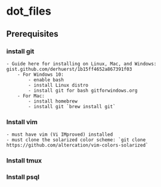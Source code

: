 # dot_files

## Prerequisites

### install git
    - Guide here for installing on Linux, Mac, and Windows: gist.github.com/derhuerst/1b15ff4652a867391f03
        - For Windows 10:
            - enable bash
            - install Linux distro 
            - install git for bash gitforwindows.org
        - For Mac:
            - install homebrew
            - install git `brew install git`

### Install vim
    - must have vim (Vi IMproved) installed
    - must clone the solarized color scheme: `git clone https://github.com/altercation/vim-colors-solarized`

### Install tmux

### Install psql
